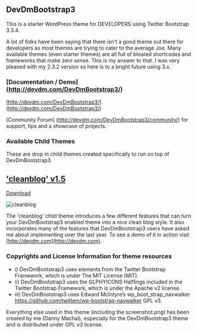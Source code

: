 ## DevDmBootstrap3

This is a starter WordPress theme for DEVELOPERS using Twitter Bootstrap 3.3.4.

A lot of folks have been saying that there isn't a good theme out there for developers as most themes are trying to cater to the average Joe. Many available themes (even starter themes) are all full of bloated shortcodes and frameworks that make zero sense. This is my answer to that. I was very pleased with my 2.3.2 version so here is to a bright future using 3.x.

### [Documentation / Demo] (http://devdm.com/DevDmBootstrap3/)

[http://devdm.com/DevDmBootstrap3/] (http://devdm.com/DevDmBootstrap3/)

[Community Forum] (http://devdm.com/DevDmBootstrap3/community/) for support, tips and a showcase of projects.

### Available Child Themes

These are drop in child themes created specifically to run on top of DevDmBootstrap3.

## ['cleanblog' v1.5](https://devdm.com/devdmbootstrap3-child-theme-cleanblog/ "Download cleanblog")

[Download](https://devdm.com/devdmbootstrap3-child-theme-cleanblog/ "Download cleanblog")

![cleanblog](http://devdm.com/wp-content/uploads/cleanblog1.5.jpg)

The 'cleanblog' child theme introduces a few different features that can turn your DevDmBootstrap3 enabled theme into a nice clean blog style.  It also incorporates many of the features that DevDmBootstrap3 users have asked me about implementing over the last year. To see a demo of it in action visit [http://devdm.com](http://devdm.com). 

### Copyrights and License Information for theme resources

* i) DevDmBootstrap3 uses elements from the Twitter Bootstrap Framework, which is under The MIT License (MIT).
* ii) DevDmBootstrap3 uses the GLPHYICONS Halflings included in the Twitter Bootstrap Framework, which is under the Apache v2 license.
* iii) DevDmBootstrap3 uses Edward McIntyre’s wp_boot_strap_navwalker https://github.com/twittem/wp-bootstrap-navwalker GPL v3.


Everything else used in this theme (including the screenshot.png) has been created by me (Danny Machal), especially for the DevDmBootstrap3 theme and is distributed under GPL v3 license.